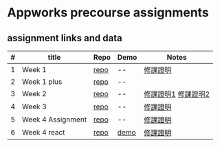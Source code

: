 # Appworks precourse assignments

## assignment links and data
| # | title | Repo | Demo | Notes | 
| --- | --- | --- | --- | --- |
| 1 | Week 1 | [repo](https://github.com/Joy-port/aw-remote-assignments/tree/master/week1) | -- <!-- [demo](https://joy-port.github.io/aw-remote-assignments/week1) --> | [修課證明](https://imgur.com/gallery/TfFXjQK) |
| 2 | Week 1 plus | [repo](https://github.com/Joy-port/aw-remote-assignments/tree/master/week1-plus) | -- <!-- [demo](https://joy-port.github.io/aw-remote-assignments/week1-plus) --> |  |
| 3 | Week 2 | [repo](https://github.com/Joy-port/aw-remote-assignments/tree/master/week2) | -- <!-- [demo](https://joy-port.github.io/aw-remote-assignments/week2) --> | [修課證明1](https://imgur.com/gallery/mx8oCpD) [修課證明2](https://imgur.com/gallery/FNuJLh2) |
| 4 | Week 3 | [repo](https://github.com/Joy-port/aw-remote-assignments/tree/master/week3) | -- | [修課證明](https://imgur.com/gallery/X4d4wtz) |
| 5 | Week 4 Assignment | [repo](https://github.com/Joy-port/aw-remote-assignments/tree/master/week4) | -- | [修課證明](https://imgur.com/gallery/5nXpZFH) |
| 6 | Week 4 react | [repo](https://github.com/Joy-port/aw-remote-assignments/tree/week4-react-master) | [demo](https://joy-port.github.io/aw-remote-assignments) | [修課證明](https://imgur.com/gallery/5nXpZFH) |

